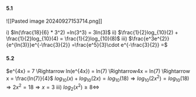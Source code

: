 #### 5.1
![[Pasted image 20240927153714.png]]

i) $ln(\frac{18}{6} * 3^2) =ln(3^3) = 3ln(3)$
ii) $\frac{1}{2}log_{10}(2) + \frac{1}{2}log_{10}(4) = \frac{1}{2}log_{10}(8)$
iii) $\frac{e^3e^{2}}{e^{ln(3)}}e^{-\frac{3}{2}} =\frac{e^5}{3}\cdot e^{-\frac{3}{2}} =$


#### 5.2
$e^{4x} = 7 \Rightarrow ln(e^{4x}) = ln(7) \Rightarrow4x = ln(7) \Rightarrow x = \frac{ln(7)}{4}$
$log_{10}(x) +log_{10}(2x) = log_{10}(18) \Rightarrow log_{10}(2x^2) = log_{10}(18) \Rightarrow 2x^2 = 18 \Rightarrow x = 3$
iii) $log_2(x^2) \geq 8 \Leftrightarrow$
